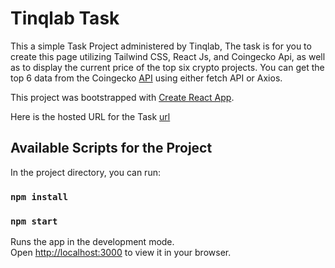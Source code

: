 # Tinqlab Task

This a simple Task Project administered by Tinqlab,
The task is for you to create this page utilizing Tailwind CSS, React Js, and Coingecko Api, as well as to display the current price of the top six crypto projects. You can get the top 6 data from the Coingecko [API](https://www.coingecko.com/en/api) using either fetch API or Axios.

This project was bootstrapped with [Create React App](https://github.com/facebook/create-react-app).

Here is the hosted URL for the Task [url](https://tinqlab-crypto.vercel.app)

## Available Scripts for the Project

In the project directory, you can run:

### `npm install`

### `npm start`

Runs the app in the development mode.\
Open [http://localhost:3000](http://localhost:3000) to view it in your browser.

